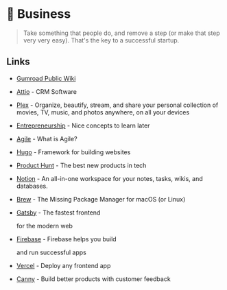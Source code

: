 # 💈 Business

> Take something that people do, and remove a step \(or make that step very very easy\). That's the key to a successful startup.

## Links

* [Gumroad Public Wiki](https://www.notion.so/Public-Wiki-72663c59ed5a432a9d52accafd8f166e)
* [Attio](https://attio.com/) - CRM Software
* [Plex](https://www.plex.tv/your-media/) - Organize, beautify, stream, and share your personal collection of movies, TV, music, and photos anywhere, on all your devices
* [Entrepreneurship](https://wiki.kourouklides.com/wiki/Entrepreneurship) - Nice concepts to learn later
* [Agile](https://www.atlassian.com/agile) - What is Agile?
* [Hugo](https://gohugo.io/) - Framework for building websites
* [Product Hunt](https://www.producthunt.com/) - The best new products in tech
* [Notion](https://www.notion.so/) - An all-in-one workspace for your notes, tasks, wikis, and databases.
* [Brew](https://brew.sh/) - The Missing Package Manager for macOS \(or Linux\)
* [Gatsby](https://www.gatsbyjs.com/) - The fastest frontend

  for the modern web

* [Firebase](https://firebase.google.com/) - Firebase helps you build

  and run successful apps

* [Vercel](https://vercel.com/) - Deploy any frontend app
* [Canny](https://canny.io/) - Build better products with customer feedback

